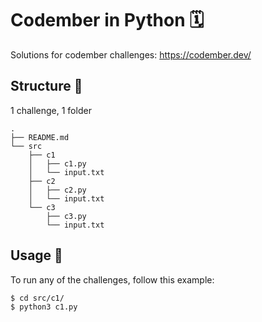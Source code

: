 # Codember in Python 🗓️ 
Solutions for codember challenges: https://codember.dev/

## Structure 🌳
1 challenge, 1 folder
```
.
├── README.md
└── src
    ├── c1
    │   ├── c1.py
    │   └── input.txt
    ├── c2  
    │   ├── c2.py
    │   └── input.txt
    └── c3
        ├── c3.py
        └── input.txt
```

## Usage 💾
To run any of the challenges, follow this example:
```
$ cd src/c1/
$ python3 c1.py
```
